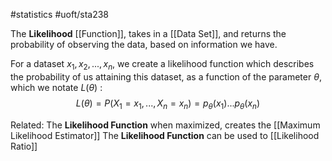 #statistics 
#uoft/sta238 

The **Likelihood** [[Function]], takes in a [[Data Set]], and returns the probability of observing the data, based on information we have.

For a dataset $x_{1},x_{2},...,x_{n}$,  we create a likelihood function which describes the probability of us attaining this dataset, as a function of the parameter $\theta$, which we notate $L(\theta)$ :
$$L(\theta)=P(X_{1}=x_{1},...,X_{n}=x_{n})=p_{\theta}(x_{1})...p_{\theta}(x_{n})$$

Related:
	The **Likelihood Function** when maximized, creates the [[Maximum Likelihood Estimator]]
	The **Likelihood Function** can be used to  [[Likelihood Ratio]]